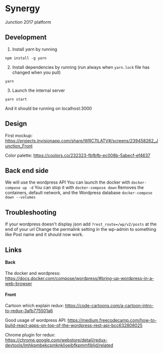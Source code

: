 # Synergy
Junction 2017 platform

## Development

1. Install *yarn* by running
```
npm install -g yarn
```

2. Install dependencies by running (run always when `yarn.lock` file has changed when you pull)
```
yarn
```

3. Launch the internal server
```
yarn start
```
And it should be running on localhost:3000


## Design

First mockup:
https://projects.invisionapp.com/share/WRC7ILATV#/screens/239458262_Junction_Front

Color palette:
https://coolors.co/232323-fbfbfb-ec008b-5abecf-ef4637

## Back end side

We will use the wordpress API
You can launch the docker with `docker-compose up -d`
You can stop it with `docker-compose down`
Removes the containers, default network, and the Wordpress database `docker-compose down --volumes`

## Troubleshooting

If your wordpress doesn't display json add `?rest_route=/wp/v2/posts` at the end of your url
Change the permalink setting in the wp-admin to something like Post name and it should now work.

## Links

#### Back
The docker and wordpress:
https://docs.docker.com/compose/wordpress/#bring-up-wordpress-in-a-web-browser

#### Front
Cartoon which explain redux:
https://code-cartoons.com/a-cartoon-intro-to-redux-3afb775501a6

Good usage of wordpress API:
https://medium.freecodecamp.com/how-to-build-react-apps-on-top-of-the-wordpress-rest-api-bcc632808025

Chrome plugin for redux:
https://chrome.google.com/webstore/detail/redux-devtools/lmhkpmbekcpmknklioeibfkpmmfibljd/related
